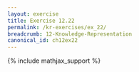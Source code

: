 ```yaml
---
layout: exercise
title: Exercise 12.22
permalink: /kr-exercises/ex_22/
breadcrumb: 12-Knowledge-Representation
canonical_id: ch12ex22
---
```


{% include mathjax_support %}

